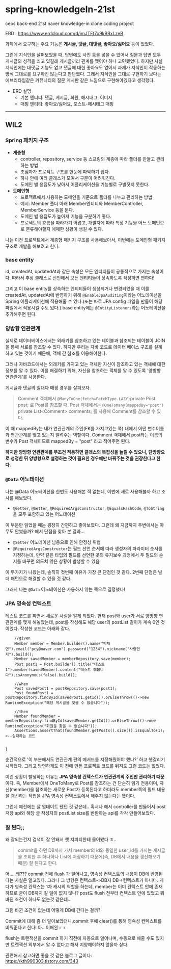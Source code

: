 # spring-knowledgeIn-21st
ceos back-end 21st naver knowledge-in clone coding project

ERD : https://www.erdcloud.com/d/imJTEt7o9kBRxLzeB

과제에서 요구하는 주요 기능은 **게시글, 댓글, 대댓글, 좋아요/싫어요** 등이 있었다.

그런데 지식인을 살펴보았을 때, 답변에도 사진 등을 넣을 수 있어서
질문과 답변 모두 게시글의 성격을 띄고 있길래 게시글끼리 관계를 맺어야 하나 고민했었다.
하지만 사실 지식인에는 대댓글 기능도 없고 댓글에 대한 좋아요도 없어서 과제가 지식인이 작동하는 방식 그대로를 요구하진 않는다고 판단했다.
그래서 지식인을 그대로 구현하기 보다는 에브리타임같은 커뮤니티의 질문 게시판 같은 느낌으로 구현해야겠다고 생각했다.

- ERD 설명
    - 기본 엔티티: 댓글, 게시글, 회원, 해시태그, 이미지
    - 매핑 엔티티: 좋아요/싫어요, 포스트-해시태그 매핑

---
## WIL2
### Spring 패키지 구조
- **계층형**
    - controller, repository, service 등 스프링의 계층에 따라 폴더를 만들고 관리하는 방법
    - 초심자가 프로젝트 구조를 한눈에 파악하기 쉽다.
    - 하나 안에 여러 클래스가 모여서 구분이 어려워진다.
    - 도메인 별 응집도가 낮아서 어플리케이션을 기능별로 구별짓지 못한다.
- **도메인형**
    - 프로젝트에서 사용하는 도메인을 기준으로 폴더를 나누고 관리하는 방법
    - 예시: Member 폴더 아래 Member엔티티와 MemberController, MemberService 등을 둔다.
    - 도메인 별 응집도가 높아져 기능을 구분하기 좋다.
    - 프로젝트의 흐름을 따라가기 어렵고, 개발자에 따라 특정 기능을 어느 도메인으로 분류해야할지 애매한 상황이 생길 수 있다.

나는 이전 프로젝트에서 계층형 패키지 구조를 사용해보아서, 이번에는 도메인형 패키지 구조로 개발을 해보려고 한다.

### base entity
id, createdAt, updatedAt과 같은 속성은 모든 엔티티들이 공통적으로 가지는 속성이다.
따라서 추상 클래스로 선언해서 모든 엔티티들이 상속하도록 작성하면 편하다!

그리고 이 base entity를 상속하는 엔티티들이 생성되거나 변경되었을 때 이를 createdAt, updatedAt에 반영하기 위해
`@EnableJpaAuditing`이라는 어노테이션을 Spring 어플리케이션에 적용해줄 수 있다.(또는 따로 JPA config 파일을 만들어 해당 파일에서 적용시킬 수도 있다.)
base entity에는 `@EntityListeners`라는 어노테이션을 추가해주면 된다.

### 양방향 연관관계
실제로 데이터베이스에서는 외래키를 참조하고 있는 테이블과 참조되는 테이블이 JOIN을 통해 서로를 참조할 수 있다.
하지만 우리는 자바 코드로 데이터 베이스 구조를 설계하고 있는 것이기 때문에, 객체 간 참조를 이용해야한다.

그러나 자바코드에서는 외래키를 가지고 있는 객체만 자신이 참조하고 있는 객체에 대한 정보를 알 수 있다.
이를 해결하기 위해, 자신을 참조하는 객체를 알 수 있도록 '양방향 연관관계'를 사용한다.

게시글과 댓글의 일대다 매핑 경우를 살펴보자.

>Comment 객체에서 `@ManyToOne(fetch=FetchType.LAZY)`private Post post;
로 Post를 참조할 때, Post 객체에서는 `@OneToMany(mappedBy="post")` private List\<Comment> comments;
를 사용해 Comment를 참조할 수 있다.

이 때 mappedBy는 내가 연관관계의 주인(FK를 가지고있는 쪽) 내에서 어떤 변수이름과 연관관계를 맺고 있는지 알려주는 역할이다.
Comment 객체에서 post라는 이름의 변수가 Post 객체이므로 mappedBy = "post" 라고 적어주면 된다.

**하지만 양방향 연관관계를 무조건 적용하면 클래스의 복잡성을 늘릴 수 있으니,
단방향으로 성정한 뒤 양방향으로 설정하는 것이 필요한 경우에만 바꿔주는 것을 권장한다고 한다.**
### `@Data` 어노테이션
나는 @Data 어노테이션을 한번도 사용해본 적 없는데, 이번에 새로 사용해볼까 하고 조사를 해보았다.
- `@Getter`, `@Setter`, `@RequiredArgsConstructor`, `@EqualsHashCode`, `@ToString` 을 모두 포함하고 있는 어노테이션

이 부분만 읽었을 때는 굉장히 간편하고 좋아보였다. 그런데 왜 지금까지 주변에서는 아무도 안썼을까? 해서
단점을 찾아 본 결과...
- `@Setter` 어노테이션 남용으로 인해 안정성 위협
- `@RequiredArgsConstructor`는 필드 선언 순서에 따라 생성자의 파라미터 순서를 지정하는데,
  만약 같은 타입의 필드를 선언한 곳의 유지보수 과정에서 두 필드의 순서를 바꾸면 의도치 않은 상황이 발생할 수 있음

이 두가지가 나왔는데, 솔직히 첫번째 이유가 가장 큰 단점인 것 같다.
2번째 단점은 빌더 패턴으로 해결할 수 있을 것 같다.

그래서 나는 `@Data` 어노테이션은 사용하지 않는 쪽으로 결정했다!

### JPA 영속성 컨텍스트
테스트 코드를 짜면서 새로운 사실을 알게 되었다.
현재 post와 user가 서로 양방향 연관관계를 맺게 해놓았는데, post를 작성해도 해당 user의 postList 길이가 계속 0인 것이었다.
작성한 코드는 아래와 같다.

        //given
        Member member = Member.builder().name("박채연").email("pcy@naver.com").password("1234").nickname("사랑먼지").build();
        Member savedMember = memberRepository.save(member);
        Post post1 = Post.builder().title("테스트1").member(savedMember).content("테스트 해봅니다").isAnonymous(false).build();
        
        //when
        Post savedPost1 = postRepository.save(post1);
        Post foundPost1 = postRepository.findById(savedPost1.getId()).orElseThrow(()->new RuntimeException("해당 게시글을 찾을 수 없습니다"));
       
        //then
        Member foundMember = memberRepository.findById(savedMember.getId()).orElseThrow(()->new RuntimeException("회원을 찾을 수 없습니다"));
        Assertions.assertThat(foundMember.getPosts().size()).isEqualTo(1); <--실패하는 코드


    }
순간적으로 '이 부분에서도 연관관계 편의 메서드를 지정해줬어야 했나?' 하고 헷갈리기 시작했다.
그리고 당연하게도 이 전에 만든 프로젝트 코드를 뒤져도 그런 코드는 없었다.

이런 상황이 발생하는 이유는 **JPA 영속성 컨텍스트가 연관관계의 주인만 관리하기 때문**이다.
즉, Member에서 OneToMany로 Post를 참조하는 건 단순히 읽기 전용이며, 자신(member)을 참조하는 새로운 Post가 등록된다고 하더라도
member쪽의 필드 내용을 갱신하는 작업을 JPA 영속성 컨텍스트에서 해주지 않는다는 뜻이다.

그런데 예전에는 잘 업데이트 됐던 것 같은데.. 혹시나 해서 controller를 만들어서 post 저장 api와
해당 글 작성자의 postList size를 반환하는 api를 각각 만들어보았다.

### 잘 된다;;

왜 잘되는건지 검색이 잘 안돼서 챗 지피티한테 물어봤다 ㅎ..

>commit을 하면 DB까지 가서 member의 id와 동일한 user_id를 가지는 게시글을 조회한 후 하나하나 List<Post>에
저장하기 때문에(즉, DB에서 내용을 갱신해오기 때문) 잘 된다고 한다.

어.....왜??? commit 전에 flush 가 일어나고, 영속성 컨텍스트의 내용이 DB에 반영된다는 사실은 알고있다.
그러나 그 방향은 컨텍스트->DB지 DB->컨텍스트가 아니다.
게다가 영속성 컨텍스는 1차 캐시의 역할을 하는데, member는 이미 컨텍스트 안에 존재하므로
굳이 DB까지 갈 일이 없지 않나? post도 flush 전부터 컨텍스트 안에 있었고
뭐 바뀐 조건이 하나도 없는것 같은데...

그럼 바뀐 조건이 없는데 어떻게 DB에 간다는 걸까?

Commit에 대해 좀 더 알아보았더니,commit 후에 clear()를
통해 영속성 컨텍스트를 비워준다고 한다! 아..
이해완ㅜㅜ


flush는 트랜잭션을 commit 하기 직전에 자동으로 일어나며, 수동으로 해줄 수도 있지만 트랜잭션 외부에서 알 수 없다고 해서 지양해야하지 않을까 싶다.


관련해서 참고하면 좋을 것 같은 블로그 글이다: https://kth990303.tistory.com/343